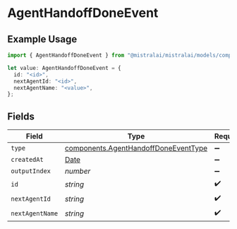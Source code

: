 # AgentHandoffDoneEvent

## Example Usage

```typescript
import { AgentHandoffDoneEvent } from "@mistralai/mistralai/models/components";

let value: AgentHandoffDoneEvent = {
  id: "<id>",
  nextAgentId: "<id>",
  nextAgentName: "<value>",
};
```

## Fields

| Field                                                                                         | Type                                                                                          | Required                                                                                      | Description                                                                                   |
| --------------------------------------------------------------------------------------------- | --------------------------------------------------------------------------------------------- | --------------------------------------------------------------------------------------------- | --------------------------------------------------------------------------------------------- |
| `type`                                                                                        | [components.AgentHandoffDoneEventType](../../models/components/agenthandoffdoneeventtype.md)  | :heavy_minus_sign:                                                                            | N/A                                                                                           |
| `createdAt`                                                                                   | [Date](https://developer.mozilla.org/en-US/docs/Web/JavaScript/Reference/Global_Objects/Date) | :heavy_minus_sign:                                                                            | N/A                                                                                           |
| `outputIndex`                                                                                 | *number*                                                                                      | :heavy_minus_sign:                                                                            | N/A                                                                                           |
| `id`                                                                                          | *string*                                                                                      | :heavy_check_mark:                                                                            | N/A                                                                                           |
| `nextAgentId`                                                                                 | *string*                                                                                      | :heavy_check_mark:                                                                            | N/A                                                                                           |
| `nextAgentName`                                                                               | *string*                                                                                      | :heavy_check_mark:                                                                            | N/A                                                                                           |